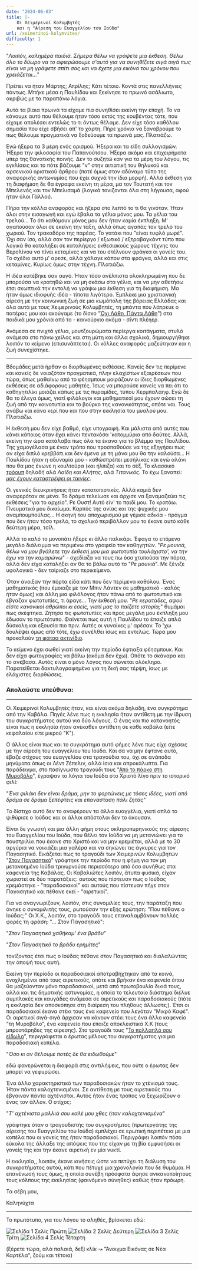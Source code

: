 ```yaml
---
date: "2024-06-03"
title: |-
    Οι Χειμερινοί Κολυμβητές
    και η "Αίρεση του Ευαγγελίου του Ιούδα"
url: /xeimerinoi-kolymvites/
difficulty: 1
---
```


"*Λοιπόν, καλημέρα παιδιά. Σήμερα θέλω να γράψετε μια έκθεση. Θέλω όλο το δύωρο να το αφιερώσουμε σ'αυτό για να συνηθίζετε σιγά σιγά πως είναι να μη γράφετε σπίτι σας και να έχετε μια εικόνα του χρόνου που χρειάζεται...*"

Πρέπει να ήταν Μάρτης; Απρίλης; Κάτι τέτοιο. Κοντά στις πανελλήνιες πάντως. Μπήκε μέσα η Παυλίδου και ξεκίνησε το πρωινό ασάλιωτο, ακριβώς με τα παραπάνω λόγια.

Αυτά τα βίαια πρωινά τα είχαμε πια συνηθίσει εκείνη την εποχή. Το να κάνουμε αυτό που θέλουμε ήταν τόσο εκτός της κουβέντας τότε, που είχαμε απολέσει εντελώς το τι όντως θέλαμε. Δεν είχε τόσο καθόλου σημασία που είχε σβήσει απ' το χάρτη. Πήρε χρόνια να ξαναβρούμε το πως θέλουμε πραγματικά να ξοδεύουμε τα πρωινά μας. Πλατιάζω.

Εγώ ήξερα τα 3 μέρη ενός ορισμού. Ήξερα και τα είδη συλλογισμών. Ήξερα την φιλοσοφία του Παπανούτσου. Ήξερα ακόμα και επιχειρήματα υπερ της θανατικής ποινής. Δεν το συζητώ καν για τα μέρη του λόγου, τις εγκλίσεις και το πότε βάζουμε "ν" στην αιτιατική του θηλυκού και αρσενικού οριστικού άρθρου (ποτέ όμως στον αδύναμο τύπο της αναφορικής αντωνυμίας που έχει συχνά την ίδια μορφή). Αλλά έκθεση για τη διαφήμιση δε θα έγραφα εκείνη τη μέρα, μα τον Τουτατή και τον Μπελενός και τον Μπελισαμά (λογικά τονιζονται όλα στη λήγουσα, αφού ήταν όλοι Γάλλοι).

Πήρα την κόλλα αναφοράς και ήξερα στο λεπτό το τι θα γινόταν. Ήταν όλοι στην εισαγωγή και εγώ έβαλα τα γέλια μόνος μου. Τα γέλια του τρελού... Το ότι καθόμουν μόνος μου δεν ήταν καμία έκπληξη. Μ' αγαπούσαν όλοι σε εκείνη την τάξη, αλλά όπως αγαπάς τον τρελό του χωριού. Τον τρακαδόρο της παρέας. Το γατάκι που "είναι τυφλό μωρέ". Όχι σαν ίσο, αλλά σαν τον περίεργο / εξωτικό / εξτραβαγκάντ τύπο που λογικά θα καταλήξει σε καταλήψεις εκθεσιακούς χώρους τέχνης του Βερολίνου να πίνει κεταμίνες και να του στέλνουν φράγκα οι γονείς του. Το σχέδιο αυτό μ' αρεσε, αλλά χάλαγε κάπου στα φράγκα, αλλά και στις κεταμίνες. Κυρίως όμως στην τέχνη. Πλατιάζω.

Η ιδέα κατέβηκε σαν αυγό. Ήταν τόσο ανέλπιστα ολοκληρωμένη που δε μπορούσα να κρατηθώ και να μη σκάσω στα γέλια, και να μην αθετήσω έτσι σκωπτικά την εντολή να γράψω μια έκθεση για τη διαφήμιση. Μα ήταν όμως ιδιοφυής ιδέα - τίποτα λιγότερο. Έμπλεκε μια χριστιανική αίρεση με την κοινωνική ζωή σε μια κωμόπολη της βόρειας Ελλάδας και όλα αυτά με τους Χειμερινούς Κολυμβητές, τη μπάντα που λάτρευε ο πατέρας μου και ακούγαμε (το δίσκο "[Όχι Λάθη, Πάντα Λάθη](http://users.uoa.gr/~nektar/arts/tributes/xeimerinoi/1997_oxi_la8h_panta_la8h.htm)") στα παιδικά μου χρόνια από το - καινούργιο ακόμα - σίντι πλέηερ.

Ανάμεσα σε πνιχτά γέλια, μουτζουρώματα περίεργα κοιτάγματα, στυλό ανάμεσα στο πάνω χείλος και στη μύτη και άλλα σχολικά, δημιουργήθηκε λοιπόν το κείμενο (επισυνάπτεται). Οι κόλλες αναφοράς μαζεύτηκαν και η ζωή συνεχίστηκε.

---

Βδομάδες μετά ήρθαν οι διορθωμένες εκθέσεις. Κανείς δεν τις περίμενε και κανείς δε νοιαζόταν πραγματικά, πλην ελαχίστων εξαιρέσεων που τώρα, όπως μαθαίνω από το φέησμπουκ μοιράζουν οι ίδιες διορθωμένες εκθέσεις σε αδιάφορους μαθητές. Ίσως να μπορούσε κανείς να πει ότι το καθηγητιλίκι μοιάζει κάπως με τις πυραμίδες, τύπου Χερμπαλάηφ. Εγώ δε θα το έλεγα όμως, γιατί φιλόλογοι και μαθηματικοί μου έχουν σώσει τη ζωή από την κοινοτυπία και το βούρκο της κανονικότητας, οπότε ναι. Τους ανάβω και κάνα κερί που και που στην εκκλησία του μυαλού μου. Πλατιάζω.

Η έκθεσή μου δεν είχε βαθμό, είχε υπογραφή. Και μάλιστα από αυτές που κάνει κάποιος όταν έχει κάνει πεντακόσα 'κατομμύρια από δαύτες. Αλλά, εκείνη την ώρα κατάλαβα πως όλα τα έκανα για το βλέμμα της Παυλίδου. Της χαμογέλασα με έναν τρόπο που προσπαθούσε να της εξηγήσει πως αν είχα διπλό κρεββάτι και δεν έμενα με τη μάνα μου θα την καλούσα... Η Παυλίδου ήταν η αδυναμία μου - καθώσπρέπει μεσήλικας και εγώ αλάνι που θα μας ένωνε η κουλτούρα (και ήλπιζα) και το σέξ. Το κλασσικό [τρόουπ](https://tvtropes.org/pmwiki/pmwiki.php/Main/Tropes) δηλαδή αλά *Λαίδη και Αλήτης*, αλά *Τιτανικός*. Το έχω ξαναπεί: [*μας έχουν καταστρέψει οι ταινίες*](https://blog.makaronia.me/tin-atyxi-aiorisi/).

Οι γενικές διευκρινήσεις ήταν κατατοπιστικές. Αλλά καμιά δεν αναφερόταν σε μένα. Το δράμα τελείωσε και άρχισε να ξαναμαζεύει τις εκθέσεις "για το αρχείο". Ρε Ουστ! Αυτό είν' το παιδί μου. Το κρατάω. Πνευματικό μου δικαίωμα. Καρπός της ανίας και της ψυχικής μου αναμπουμπούλας... Η σκηνή του αποχωρισμού με γέμισε αδικία - πράγμα που δεν ήταν τόσο τρελό, το σχολικό περιβάλλον μου το έκανε αυτό κάθε δεύτερη μέρα, τσίλ.

Αλλά το καλό το μονοπάτι ήξερε κι άλλο παλικάρι. Έφαγα το επόμενο μεγάλο διάλειμμα να περιμένω στο γραφείο τον καθηγητών. "*Ρε μουνιά, θέλω να μου βγάλετε την έκθεσή μου μια φωτοτυπία τουλάχιστο', να την έχω να την καμαρώνω*" - σχεδίαζα να τους πω όσο χτυπούσα την πόρτα, αλλά δεν είχα καταλήξει αν θα το βάλω αυτό το "*Ρε μουνιά*". Με ξένιζε υφολογικά - δεν ταίριαζε στο περικείμενο.

Όταν άνοιξαν την πόρτα είδα κάτι που δεν περίμενα καθόλου. Ένας μαθηματικός (που έμοιαζε με τον Μπιν Λάντεν σε μαθηματικό - καλός ήταν όμως) και άλλη μια φιλόλογος ήταν πάνω από το φωτοτυπικό και έβγαζαν φωτοτυπίες, τι άραγε... Την έκθεσή μου. "*Ρε κερατάδες, αφού είστε κανονικοί αθρώποι κι εσείς, γιατί μας το παίζετε ιστορία;*" θυμάμαι πως σκέφτηκα. Ζήτησα τις φωτοτυπίες και προς μεγάλη μου έκπληξη μου έδωσαν το πρωτότυπο. Φαίνεται πως αυτή η Παυλίδου το έπαιζε απλά δύσκολη και εξουσία πιο πριν. Αυτές οι γυναίκες μ' αρέσαν. Το 'χω δουλέψει όμως από τότε, έχω συνέλθει ίσως και εντελώς. Τώρα μου προκαλούν [τη φάτσα ακτινίδιο](/tzoura/).

Το κείμενο έχει σωθεί γιατί εκείνη την περίοδο έφτιαξα φέησμπουκ. Και δεν είχα φωτογραφίες να βάλω (ακόμα δεν έχω). Οπότε το σκάναρα και το ανέβασα. Αυτός είναι ο μόνο λόγος που σώνεται ολόκληρο. Παρατείθεται δακτυλογραφημένο για τη δική σας τέρψη, ίσως με ελάχιστες διορθώσεις.

### Απολαύστε υπεύθυνα:

---

Οι Χειμερινοί Κολυμβητές ήταν, και είναι ακόμα δηλαδή, ένα συγκρότημα από την Καβάλα. Πηγές λένε πως η εκκλησία ήταν αντίθετη με την ίδρυση του συγκροτήματος αυτού για δύο λόγους. Ο ένας και πιο κατανοητός είναι πως η εκκλησία ήταν ανέκαθεν αντίθετη σε κάθε καβάλα (είτε κεφαλαίου είτε μικρού "Κ").

Ο άλλος είναι πως και το συγκρότημα αυτό φήμες λένε πως είχε σχέσεις με την αίρεση του ευαγγελίου του Ιούδα. Και σα να μην έφτανε αυτό, έβαζε στίχους του ευαγγελίου στα τραγούδια του, όχι σε ανάποδα μηνύματα όπως οι Λέντ Ζέπελιν, αλλά ίσια και απροκάλυπτα. Για παράδειγμα, στο πασίγνωστο τραγούδι τους "[Από το πάρκο στη Μυροβόλο](http://www.youtube.com/watch?v=8kUnhi4PLjg)", έγραψαν το λόγια του Ιούδα στο Χριστό λίγο πριν το ιστορικό φιλί:

"*Ένα φιλάκι δεν είναι δράμα, μην το φορτώνεις με τόσες ιδέες,
γιατί από δράμα σε δράμα ξεπέφτεις και επανάσταση πάλι ζητάς*"

Το δίστιχο αυτό δεν το αναφέρουν τα άλλα ευαγγέλια, γιατί απλά το ψιθύρισε ο Ιούδας και οι άλλοι απόστολοι δεν το άκουσαν.

Είναι δε γνωστή και μια άλλη φήμη στους σκληροπυρηνικούς της αίρεσης του Ευαγγελίου του Ιούδα, που θέλει τον Ιούδα να μη μετανιώνει για το πουστριλίκι που έκανε στο Χριστό και να μην κρεμιέται, αλλά με το 30 αργύρια να νοικιάζει μια γαλέρα και να σηκώνει τις άγκυρες για τον Παγασητικό. Εικάζεται πως το τραγούδι των Χειμερινών Κολυμβητών "[Στον Παγασητικό](http://www.youtube.com/watch?v=BCYlQqlI4J8)" γράφτηκε την περίοδο που η φήμη για τον μη μετανοημένο Ιούδα τριγυρνούσε περισσότερο από όσο συνήθως στα καφενεία της Καβάλας. Οι Καβαλιώτες λοιπόν, άτυπα φυσικά, είχαν χωριστεί σε δύο παρατάξεις:
αυτούς που πίστευαν πως ο Ιούδας κρεμάστηκε - "παραδοσιακοί"
και αυτούς που πίστευαν πήγε στον Παγασητικό και πέθανε εκεί - "αιρετικοί".

Για να αναγνωρίζουν, λοιπόν, στις συνομιλίες τους, την παράταξη που άνηκε ο συνομιλιτής τους, ρωτούσαν την εξής ερώτηση: "Που πέθανε ο Ιούδας;" Οι Χ.Κ., λοιπόν, στο τραγούδι τους επαναλαμβάνουν πολλές φορές τη φράση: "... Στον Παγασητικό":

"*Στον Παγασητικό χαθήκαμ' ένα βράδυ*"

"*Στον Παγασητικό το βράδυ ερημίτες*"

τονίζοντας έτσι πως ο Ιούδας πέθανε στον Παγασητικό και διαλαλώντας την άποψή τους αυτή.

Εκείνη την περίοδο οι παραδοσιακοί αποτραβήχτηκαν από τα κοινά, ενοχλημένοι από τους αιρετικούς, οπότε και βρήκαν ένα καφενείο όπου θα μαζεύονταν μόνο παραδοσιακοί, μετά από πρωτοβουλία δικιά τους, αλλά και τις δημοτικής αστυνομίας, η οποία το τελευταίο διάστημα διέλυε συμπλοκές και καυγάδες ανάμεσα σε αιρετικούς και παραδοσιακούς (πότε η εκκλησία δεν αποσκόπησε στη διαίρεση του πλήθους άλλωστε;). Έτσι οι παραδοσιακοί έκανα στέκι τους ένα καφενείο που λεγόταν "Μικρό Καφέ". Οι αιρετικοί σιγά-σιγά άρχισαν να κάνουν στέκι τους ένα άλλο καφενείο "τη Μυροβόλο", ένα καφενείο που έπαιζε αποκλειστικά Χ.Κ (τους μπροστάρηδες της αίρεσης). Στο τραγούδι τους "[Το πολλαπλό σου είδωλο](http://www.youtube.com/watch?v=SyC9wvZb2Zc)", περιγράφεται ο έρωτας μέλους του συγκροτήματος για μια παραδοσιακή κοπέλα.

"*Όσο κι αν θέλουμε ποτές δε θα ειδωθούμε*"

εδώ φανερώνεται η διαφορά στις αντιλήψεις, που ούτε ο έρωτας δεν μπορεί να γεφυρώσει.

Ένα άλλο χαρακτηριστικό των παραδοσιακών ήταν το χτένισμά τους. Ήταν πάντα καλοχτενισμένοι. Σε αντίθεση με τους αιρετικούς που έβγαιναν πάντα αχτένιστοι. Αυτός ήταν ένας τρόπος να ξεχωρίζουν ο ένας τον άλλον. Ο στίχος:

"*Τ' αχτένιστα μαλλιά σου καλέ μου χθες ήταν καλοχτενισμένα*"

γράφτηκε όταν ο τραγουδιστής του συγκροτήμτος (πρωτεργάτης της αίρεσης του Ευαγγελίου του Ιούδα) εμπλέχει σε ερωτική περιπέτεια με μια κοπέλα που οι γονείς της ήταν παραδοσιακοί. Περιγράφει λοιπόν πόσο εύκολα της άλλαξε της απόψεις που της είχαν με τη βία εμφυσήσει οι γονείς της και την έκανε αιρετική εν μία νυκτί.

Η εκκλησία,, λοιπόν, έκανε κινήσεις ώστε να πετύχει τη διάλυση του συγκροτήματος αυτού, κάτι που πέτυχε μια χρονολογία που δε θυμάμαι. Η επανένωσή τους όμως, η οποία συνέβη πρόσφατα άφησε ανικανοποίητους τους κόλπους της εκκλησίας (φαινόμενο σύνηθες) καθώς ήταν πρόωρη.

Τα σέβη μου,

Καληνύχτα

---

Το πρωτότυπο, για του λόγου το αληθές, βρίσκεται εδώ:

![Σελίδα 1](/img/posts/2024-06-03-xeimerinoi-kolymvites/xk1.webp)
Σελίς Πρώτη
![Σελίδα 2](/img/posts/2024-06-03-xeimerinoi-kolymvites/xk2.webp)
Σελίς Δεύτερη
![Σελίδα 3](/img/posts/2024-06-03-xeimerinoi-kolymvites/xk3.webp)
Σελίς Τρίτη
![Σελίδα 4](/img/posts/2024-06-03-xeimerinoi-kolymvites/xk4.webp)
Σελίς Τέταρτη

(ξέρετε τώρα, αλά παλαιά,
δεξί κλίκ ↝ "Άνοιγμα Εικόνας σε Νέα Καρτέλα",
ζούμ και τέτοια)

---